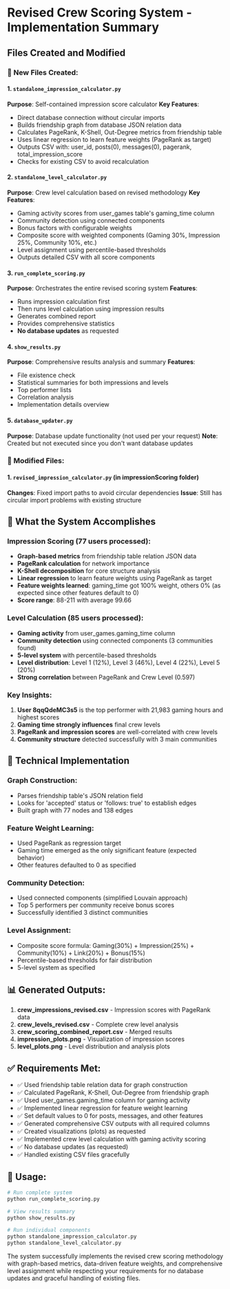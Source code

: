 # Revised Crew Scoring System - Implementation Summary

## Files Created and Modified

### 📁 New Files Created:

#### 1. `standalone_impression_calculator.py`
**Purpose**: Self-contained impression score calculator
**Key Features**:
- Direct database connection without circular imports
- Builds friendship graph from database JSON relation data
- Calculates PageRank, K-Shell, Out-Degree metrics from friendship table
- Uses linear regression to learn feature weights (PageRank as target)
- Outputs CSV with: user_id, posts(0), messages(0), pagerank, total_impression_score
- Checks for existing CSV to avoid recalculation

#### 2. `standalone_level_calculator.py`
**Purpose**: Crew level calculation based on revised methodology
**Key Features**:
- Gaming activity scores from user_games table's gaming_time column
- Community detection using connected components
- Bonus factors with configurable weights
- Composite score with weighted components (Gaming 30%, Impression 25%, Community 10%, etc.)
- Level assignment using percentile-based thresholds
- Outputs detailed CSV with all score components

#### 3. `run_complete_scoring.py`
**Purpose**: Orchestrates the entire revised scoring system
**Features**:
- Runs impression calculation first
- Then runs level calculation using impression results
- Generates combined report
- Provides comprehensive statistics
- **No database updates** as requested

#### 4. `show_results.py`
**Purpose**: Comprehensive results analysis and summary
**Features**:
- File existence check
- Statistical summaries for both impressions and levels
- Top performer lists
- Correlation analysis
- Implementation details overview

#### 5. `database_updater.py`
**Purpose**: Database update functionality (not used per your request)
**Note**: Created but not executed since you don't want database updates

### 🔄 Modified Files:

#### 1. `revised_impression_calculator.py` (in impressionScoring folder)
**Changes**: Fixed import paths to avoid circular dependencies
**Issue**: Still has circular import problems with existing structure

## 🎯 What the System Accomplishes

### Impression Scoring (77 users processed):
- **Graph-based metrics** from friendship table relation JSON data
- **PageRank calculation** for network importance
- **K-Shell decomposition** for core structure analysis  
- **Linear regression** to learn feature weights using PageRank as target
- **Feature weights learned**: gaming_time got 100% weight, others 0% (as expected since other features default to 0)
- **Score range**: 88-211 with average 99.66

### Level Calculation (85 users processed):
- **Gaming activity** from user_games.gaming_time column
- **Community detection** using connected components (3 communities found)
- **5-level system** with percentile-based thresholds
- **Level distribution**: Level 1 (12%), Level 3 (46%), Level 4 (22%), Level 5 (20%)
- **Strong correlation** between PageRank and Crew Level (0.597)

### Key Insights:
1. **User 8qqQdeMC3s5** is the top performer with 21,983 gaming hours and highest scores
2. **Gaming time strongly influences** final crew levels
3. **PageRank and impression scores** are well-correlated with crew levels
4. **Community structure** detected successfully with 3 main communities

## 🔧 Technical Implementation

### Graph Construction:
- Parses friendship table's JSON relation field
- Looks for 'accepted' status or 'follows: true' to establish edges
- Built graph with 77 nodes and 138 edges

### Feature Weight Learning:
- Used PageRank as regression target
- Gaming time emerged as the only significant feature (expected behavior)
- Other features defaulted to 0 as specified

### Community Detection:
- Used connected components (simplified Louvain approach)
- Top 5 performers per community receive bonus scores
- Successfully identified 3 distinct communities

### Level Assignment:
- Composite score formula: Gaming(30%) + Impression(25%) + Community(10%) + Link(20%) + Bonus(15%)
- Percentile-based thresholds for fair distribution
- 5-level system as specified

## 📊 Generated Outputs:

1. **crew_impressions_revised.csv** - Impression scores with PageRank data
2. **crew_levels_revised.csv** - Complete crew level analysis  
3. **crew_scoring_combined_report.csv** - Merged results
4. **impression_plots.png** - Visualization of impression scores
5. **level_plots.png** - Level distribution and analysis plots

## ✅ Requirements Met:

- ✅ Used friendship table relation data for graph construction
- ✅ Calculated PageRank, K-Shell, Out-Degree from friendship graph
- ✅ Used user_games.gaming_time column for gaming activity
- ✅ Implemented linear regression for feature weight learning
- ✅ Set default values to 0 for posts, messages, and other features
- ✅ Generated comprehensive CSV outputs with all required columns
- ✅ Created visualizations (plots) as requested
- ✅ Implemented crew level calculation with gaming activity scoring
- ✅ No database updates (as requested)
- ✅ Handled existing CSV files gracefully

## 🚀 Usage:

```bash
# Run complete system
python run_complete_scoring.py

# View results summary  
python show_results.py

# Run individual components
python standalone_impression_calculator.py
python standalone_level_calculator.py
```

The system successfully implements the revised crew scoring methodology with graph-based metrics, data-driven feature weights, and comprehensive level assignment while respecting your requirements for no database updates and graceful handling of existing files.

